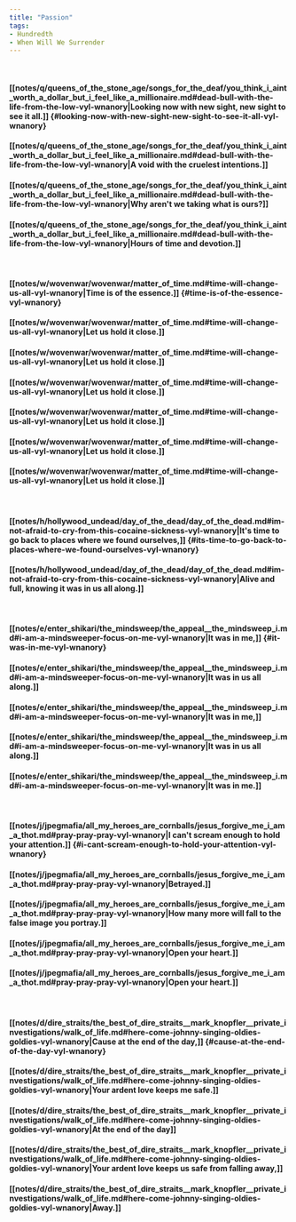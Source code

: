 ```yaml
---
title: "Passion"
tags:
- Hundredth
- When Will We Surrender
---
```

&nbsp;
#### [[notes/q/queens_of_the_stone_age/songs_for_the_deaf/you_think_i_aint_worth_a_dollar_but_i_feel_like_a_millionaire.md#dead-bull-with-the-life-from-the-low-vyl-wnanory|Looking now with new sight, new sight to see it all.]] {#looking-now-with-new-sight-new-sight-to-see-it-all-vyl-wnanory}
#### [[notes/q/queens_of_the_stone_age/songs_for_the_deaf/you_think_i_aint_worth_a_dollar_but_i_feel_like_a_millionaire.md#dead-bull-with-the-life-from-the-low-vyl-wnanory|A void with the cruelest intentions.]]
#### [[notes/q/queens_of_the_stone_age/songs_for_the_deaf/you_think_i_aint_worth_a_dollar_but_i_feel_like_a_millionaire.md#dead-bull-with-the-life-from-the-low-vyl-wnanory|Why aren't we taking what is ours?]]
#### [[notes/q/queens_of_the_stone_age/songs_for_the_deaf/you_think_i_aint_worth_a_dollar_but_i_feel_like_a_millionaire.md#dead-bull-with-the-life-from-the-low-vyl-wnanory|Hours of time and devotion.]]
&nbsp;
#### [[notes/w/wovenwar/wovenwar/matter_of_time.md#time-will-change-us-all-vyl-wnanory|Time is of the essence.]] {#time-is-of-the-essence-vyl-wnanory}
#### [[notes/w/wovenwar/wovenwar/matter_of_time.md#time-will-change-us-all-vyl-wnanory|Let us hold it close.]]
#### [[notes/w/wovenwar/wovenwar/matter_of_time.md#time-will-change-us-all-vyl-wnanory|Let us hold it close.]]
#### [[notes/w/wovenwar/wovenwar/matter_of_time.md#time-will-change-us-all-vyl-wnanory|Let us hold it close.]]
#### [[notes/w/wovenwar/wovenwar/matter_of_time.md#time-will-change-us-all-vyl-wnanory|Let us hold it close.]]
#### [[notes/w/wovenwar/wovenwar/matter_of_time.md#time-will-change-us-all-vyl-wnanory|Let us hold it close.]]
#### [[notes/w/wovenwar/wovenwar/matter_of_time.md#time-will-change-us-all-vyl-wnanory|Let us hold it close.]]
&nbsp;
#### [[notes/h/hollywood_undead/day_of_the_dead/day_of_the_dead.md#im-not-afraid-to-cry-from-this-cocaine-sickness-vyl-wnanory|It's time to go back to places where we found ourselves,]] {#its-time-to-go-back-to-places-where-we-found-ourselves-vyl-wnanory}
#### [[notes/h/hollywood_undead/day_of_the_dead/day_of_the_dead.md#im-not-afraid-to-cry-from-this-cocaine-sickness-vyl-wnanory|Alive and full, knowing it was in us all along.]]
&nbsp;
#### [[notes/e/enter_shikari/the_mindsweep/the_appeal__the_mindsweep_i.md#i-am-a-mindsweeper-focus-on-me-vyl-wnanory|It was in me,]] {#it-was-in-me-vyl-wnanory}
#### [[notes/e/enter_shikari/the_mindsweep/the_appeal__the_mindsweep_i.md#i-am-a-mindsweeper-focus-on-me-vyl-wnanory|It was in us all along.]]
#### [[notes/e/enter_shikari/the_mindsweep/the_appeal__the_mindsweep_i.md#i-am-a-mindsweeper-focus-on-me-vyl-wnanory|It was in me,]]
#### [[notes/e/enter_shikari/the_mindsweep/the_appeal__the_mindsweep_i.md#i-am-a-mindsweeper-focus-on-me-vyl-wnanory|It was in us all along.]]
#### [[notes/e/enter_shikari/the_mindsweep/the_appeal__the_mindsweep_i.md#i-am-a-mindsweeper-focus-on-me-vyl-wnanory|It was in me.]]
&nbsp;
#### [[notes/j/jpegmafia/all_my_heroes_are_cornballs/jesus_forgive_me_i_am_a_thot.md#pray-pray-pray-vyl-wnanory|I can't scream enough to hold your attention.]] {#i-cant-scream-enough-to-hold-your-attention-vyl-wnanory}
#### [[notes/j/jpegmafia/all_my_heroes_are_cornballs/jesus_forgive_me_i_am_a_thot.md#pray-pray-pray-vyl-wnanory|Betrayed.]]
#### [[notes/j/jpegmafia/all_my_heroes_are_cornballs/jesus_forgive_me_i_am_a_thot.md#pray-pray-pray-vyl-wnanory|How many more will fall to the false image you portray.]]
#### [[notes/j/jpegmafia/all_my_heroes_are_cornballs/jesus_forgive_me_i_am_a_thot.md#pray-pray-pray-vyl-wnanory|Open your heart.]]
#### [[notes/j/jpegmafia/all_my_heroes_are_cornballs/jesus_forgive_me_i_am_a_thot.md#pray-pray-pray-vyl-wnanory|Open your heart.]]
&nbsp;
#### [[notes/d/dire_straits/the_best_of_dire_straits__mark_knopfler__private_investigations/walk_of_life.md#here-come-johnny-singing-oldies-goldies-vyl-wnanory|Cause at the end of the day,]] {#cause-at-the-end-of-the-day-vyl-wnanory}
#### [[notes/d/dire_straits/the_best_of_dire_straits__mark_knopfler__private_investigations/walk_of_life.md#here-come-johnny-singing-oldies-goldies-vyl-wnanory|Your ardent love keeps me safe.]]
#### [[notes/d/dire_straits/the_best_of_dire_straits__mark_knopfler__private_investigations/walk_of_life.md#here-come-johnny-singing-oldies-goldies-vyl-wnanory|At the end of the day]]
#### [[notes/d/dire_straits/the_best_of_dire_straits__mark_knopfler__private_investigations/walk_of_life.md#here-come-johnny-singing-oldies-goldies-vyl-wnanory|Your ardent love keeps us safe from falling away,]]
#### [[notes/d/dire_straits/the_best_of_dire_straits__mark_knopfler__private_investigations/walk_of_life.md#here-come-johnny-singing-oldies-goldies-vyl-wnanory|Away.]]
